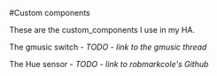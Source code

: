 #Custom components

These are the custom_components I use in my HA.

The gmusic switch - *TODO - link to the gmusic thread*

The Hue sensor - *TODO - link to robmarkcole's Github*